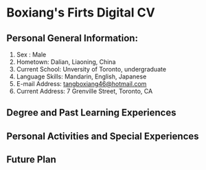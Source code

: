 # Boxiang's Firts Digital CV

## Personal General Information:
1. Sex : Male
2. Hometown: Dalian, Liaoning, China
3. Current School: Unversity of Toronto, undergraduate
4. Language Skills: Mandarin, English, Japanese
5. E-mail Address: tangboxiang46@hotmail.com
6. Current Address: 7 Grenville Street, Toronto, CA

## Degree and Past Learning Experiences

## Personal Activities and Special Experiences

## Future Plan
